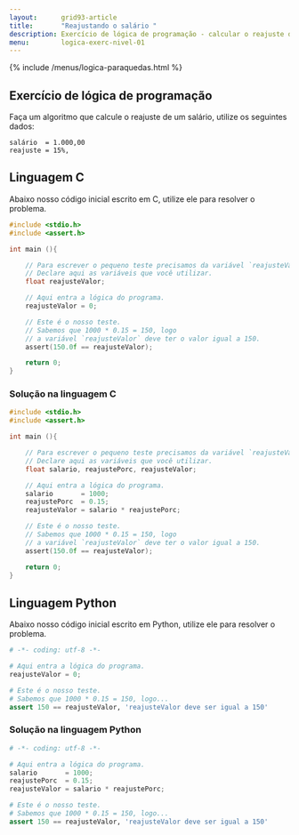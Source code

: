 ```yaml
---
layout:      grid93-article
title:       "Reajustando o salário "
description: Exercício de lógica de programação - calcular o reajuste do salário.
menu:        logica-exerc-nivel-01
---
```


{% include /menus/logica-paraquedas.html %}

Exercício de lógica de programação
---

Faça um algoritmo que calcule o reajuste de um salário, utilize os seguintes dados:

    salário  = 1.000,00
    reajuste = 15%, 



Linguagem C
---

Abaixo nosso código inicial escrito em C, utilize ele para resolver o problema.


```c
#include <stdio.h>
#include <assert.h>

int main (){

    // Para escrever o pequeno teste precisamos da variável `reajusteValor`.
    // Declare aqui as variáveis que você utilizar.
    float reajusteValor;

    // Aqui entra a lógica do programa.
    reajusteValor = 0;

    // Este é o nosso teste.
    // Sabemos que 1000 * 0.15 = 150, logo
    // a variável `reajusteValor` deve ter o valor igual a 150.
    assert(150.0f == reajusteValor);

    return 0;
}
```

### Solução na linguagem C

```c
#include <stdio.h>
#include <assert.h>

int main (){

    // Para escrever o pequeno teste precisamos da variável `reajusteValor`.
    // Declare aqui as variáveis que você utilizar.
    float salario, reajustePorc, reajusteValor;

    // Aqui entra a lógica do programa.
    salario       = 1000;
    reajustePorc  = 0.15;
    reajusteValor = salario * reajustePorc;

    // Este é o nosso teste.
    // Sabemos que 1000 * 0.15 = 150, logo
    // a variável `reajusteValor` deve ter o valor igual a 150.
    assert(150.0f == reajusteValor);

    return 0;
}
```



Linguagem Python
---

Abaixo nosso código inicial escrito em Python, utilize ele para resolver o problema.

```python
# -*- coding: utf-8 -*-

# Aqui entra a lógica do programa.
reajusteValor = 0;

# Este é o nosso teste.
# Sabemos que 1000 * 0.15 = 150, logo...
assert 150 == reajusteValor, 'reajusteValor deve ser igual a 150'
```

### Solução na linguagem Python

```python
# -*- coding: utf-8 -*-

# Aqui entra a lógica do programa.
salario       = 1000;
reajustePorc  = 0.15;
reajusteValor = salario * reajustePorc;

# Este é o nosso teste.
# Sabemos que 1000 * 0.15 = 150, logo...
assert 150 == reajusteValor, 'reajusteValor deve ser igual a 150'
```